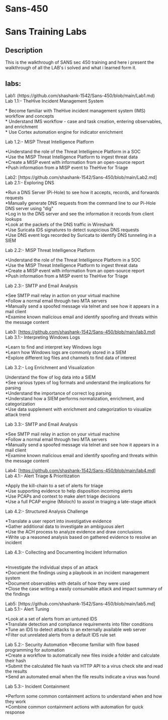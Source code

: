 # Sans-450

<h1>Sans Training Labs </h1>

<h2>Description</h2>This is the walkthrough of SANS sec 450 training and here i present the walkthrough of all the LAB's i solved and what i learned form it.
<br />

<h2>labs:</h2>
       Lab1: (https://github.com/shashank-1542/Sans-450/blob/main/Lab1.md)<br />
       Lab 1.1:- TheHive Incident Management System
       <p>
    * Become familiar with TheHive incident management system (IMS) workflow and concepts<br />
    * Understand IMS workflow - case and task creation, entering observables, and enrichment<br />
    * Use Cortex automation engine for indicator enrichment<br />
      </p>
      Lab 1.2:- MISP Threat Intelligence Platform
      <p>
    *Understand the role of the Threat Intelligence Platform in a SOC<br />
    *Use the MISP Threat Intelligence Platform to ingest threat data<br />
    *Create a MISP event with information from an open-source report<br />
    *Push information from a MISP event to TheHive for Triage<br />
      </p>
  Lab2: [https://github.com/shashank-1542/Sans-450/blob/main/Lab2.md]<br />
      Lab 2.1:- Exploring DNS
       <p>
    *Run a DNS Server (Pi-Hole) to see how it accepts, records, and forwards requests<br />
    *Manually generate DNS requests from the command line to our Pi-Hole DNS server using "dig"<br />
    *Log in to the DNS server and see the information it records from client lookups<br />
    *Look at the packets of the DNS traffic in Wireshark<br />
    *Use Suricata IDS signatures to detect suspicious DNS requests<br />
    *Use DNS event logs recorded by Suricata to identify DNS tunneling in a SIEM<br />
      </p>
      Lab 2.2:- MISP Threat Intelligence Platform
      <p>
    *Understand the role of the Threat Intelligence Platform in a SOC<br />
    *Use the MISP Threat Intelligence Platform to ingest threat data<br />
    *Create a MISP event with information from an open-source report<br />
    *Push information from a MISP event to TheHive for Triage<br />
      </p>
      Lab 2.3:- SMTP and Email Analysis
      <p>
    *See SMTP mail relay in action on your virtual machine<br />
    *Follow a normal email through two MTA servers<br />
    *Manually send a spoofed message via telnet and see how it appears in a mail client<br />
    *Examine known malicious email and identify spoofing and threats within the message content<br />
      </p>
      
  Lab3: [https://github.com/shashank-1542/Sans-450/blob/main/lab3.md]<br />
      Lab 3.1:- Interpreting Windows Logs
       <p>
    *Learn to find and interpret key Windows logs<br />
    *Learn how Windows logs are commonly stored in a SIEM<br />
    *Explore different log files and channels to find data of interest<br />
      </p>
      Lab 3.2:- Log Enrichment and Visualization
      <p>
    Understand the flow of log data into a SIEM<br />
    *See various types of log formats and understand the implications for parsing<br />
    *Understand the importance of correct log parsing<br />
    *Understand how a SIEM performs normalization, enrichment, and categorization<br />
    *Use data supplement with enrichment and categorization to visualize attack trend<br />
      </p>
      Lab 3.3:- SMTP and Email Analysis
      <p>
    *See SMTP mail relay in action on your virtual machine<br />
    *Follow a normal email through two MTA servers<br />
    *Manually send a spoofed message via telnet and see how it appears in a mail client<br />
    *Examine known malicious email and identify spoofing and threats within the message content<br />
      </p>
  Lab4: [https://github.com/shashank-1542/Sans-450/blob/main/lab4.md]<br />
      Lab 4.1:- Alert Triage & Prioritization
       <p>
    *Apply the kill-chain to a set of alerts for triage<br />
    *Use supporting evidence to help disposition incoming alerts<br />
    *Use PCAPs and context to make alert triage decisions<br />
    *Use a full PCAP engine (Moloch) to assist in triaging a late-stage attack<br />
      </p>
      Lab 4.2:- Structured Analysis Challenge
      <p>
    *Translate a user report into investigative evidence<br />
    *Gather additional data to investigate an ambiguous alert<br />
    *Use the ACH process to analyze evidence and draw conclusions<br />
    *Write up a reasoned analysis based on gathered evidence to resolve an incident<br />
      </p>
      Lab 4.3:- Collecting and Documenting Incident Information
      <p>   
    *Investigate the individual steps of an attack<br />
    *Document the findings using a playbook in an incident management system<br />
    *Document observables with details of how they were used<br />
    *Close the case writing a easily consumable attack and impact summary of the findings<br />
  </p>
  Lab5: [https://github.com/shashank-1542/Sans-450/blob/main/lab5.md]<br />
      Lab 5.1:- Alert Tuning
     <p>
    *Look at a set of alerts from an untuned IDS<br />
    *Translate detection and compliance requirements into filter conditions<br />
    *Tune an IDS to detect attacks to an externally available web server<br />
    *Filter out unrelated alerts from a default IDS rule set<br />
      </p>
      Lab 5.2:- Security Automation    
    *Become familiar with flow based programming for automation<br />
    *Create a workflow to automatically new files inside a folder and calculate their hash<br />
    *Submit the calculated file hash via HTTP API to a virus check site and read the results<br />
    *Send an automated email when the file results indicate a virus was found<br />
  </p>
      Lab 5.3:- Incident Containment
      <p>   
    *Perform some common containment actions to understand when and how they work<br />
    *Combine common containment actions with automation for quick response<br />
     </p>
<p align="center">
</p>

<!--
 ```diff
- text in red
+ text in green
! text in orange
# text in gray
@@ text in purple (and bold)@@
```
--!>
